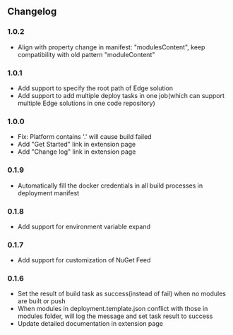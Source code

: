 ## Changelog

### 1.0.2
+ Align with property change in manifest: "modulesContent", keep compatibility with old pattern "moduleContent"

### 1.0.1
+ Add support to specify the root path of Edge solution
+ Add support to add multiple deploy tasks in one job(which can support multiple Edge solutions in one code repository)

### 1.0.0
+ Fix: Platform contains '.' will cause build failed
+ Add "Get Started" link in extension page
+ Add "Change log" link in extension page

### 0.1.9
+ Automatically fill the docker credentials in all build processes in deployment manifest

### 0.1.8
+ Add support for environment variable expand

### 0.1.7
+ Add support for customization of NuGet Feed

### 0.1.6
+ Set the result of build task as success(instead of fail) when no modules are built or push
+ When modules in deployment.template.json conflict with those in modules folder, will log the message and set task result to success
+ Update detailed documentation in extension page 